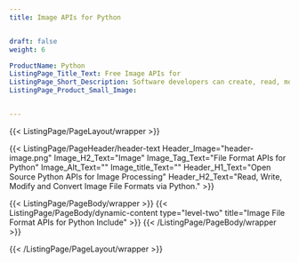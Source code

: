```yaml
---
title: Image APIs for Python


draft: false
weight: 6

ProductName: Python
ListingPage_Title_Text: Free Image APIs for
ListingPage_Short_Description: Software developers can create, read, modify, & convert popular image file formats like PNG, JPEG, BMP, GIF using open-source Python libraries.
ListingPage_Product_Small_Image: 


---
```


{{< ListingPage/PageLayout/wrapper >}}

{{< ListingPage/PageHeader/header-text
Header_Image="header-image.png"
Image_H2_Text="Image"
Image_Tag_Text="File Format APIs for Python"
Image_Alt_Text=""
Image_title_Text=""
Header_H1_Text="Open Source Python APIs for Image Processing"
Header_H2_Text="Read, Write, Modify and Convert Image File Formats via Python." >}}

{{< ListingPage/PageBody/wrapper >}}
{{< ListingPage/PageBody/dynamic-content type="level-two" title="Image File Format APIs for Python Include" >}}
{{< /ListingPage/PageBody/wrapper >}}

{{< /ListingPage/PageLayout/wrapper >}}